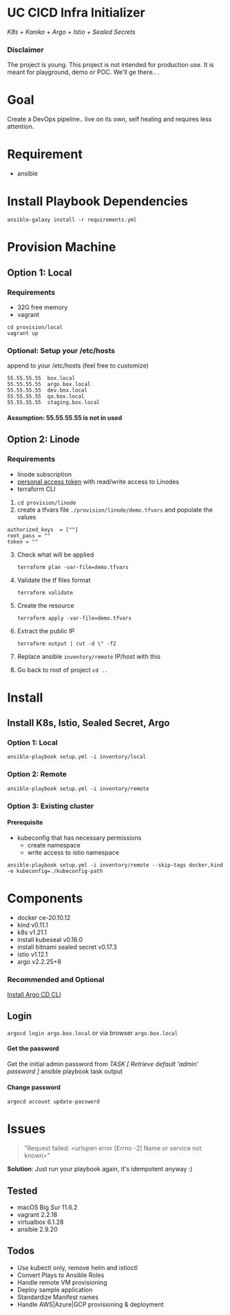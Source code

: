 # UC CICD Infra Initializer

_K8s + Kaniko + Argo + Istio + Sealed Secrets_

### Disclaimer 
The project is young. 
This project is not intended for production use. 
It is meant for playground, demo or POC. We'll ge there.. .

# Goal
Create a DevOps pipeline.. live on its own, self healing and requires less attention. 

# Requirement
- ansible

# Install Playbook Dependencies
`ansible-galaxy install -r requirements.yml`

# Provision Machine
## Option 1: Local
### Requirements
- 32G free memory 
- vagrant

```
cd provision/local
vagrant up
```

### Optional: Setup your /etc/hosts
append to your /etc/hosts (feel free to customize)

    55.55.55.55  box.local
    55.55.55.55  argo.box.local
    55.55.55.55  dev.box.local
    55.55.55.55  qa.box.local
    55.55.55.55  staging.box.local
#### Assumption: 55.55.55.55 is not in used

## Option 2: Linode
### Requirements
- linode subscription
- [personal access token](https://www.linode.com/docs/products/tools/linode-api/guides/get-access-token/) 
  with read/write access to Linodes
- terraform CLI

1. `cd provision/linode`
2. create a tfvars file  `./provision/linode/demo.tfvars` and populate the values
```
authorized_keys  = [""]
root_pass = ""
token = ""
```

3. Check what will be applied

   `terraform plan -var-file=demo.tfvars`
4. Validate the tf files format

   `terraform validate` 
5. Create the resource

   `terraform apply -var-file=demo.tfvars `
6. Extract the public IP

   `terraform output | cut -d \" -f2` 
7. Replace ansible `inventory/remote` IP/host with this
8. Go back to root of project `cd ..`

# Install

## Install K8s, Istio, Sealed Secret, Argo
### Option 1: Local
`ansible-playbook setup.yml -i inventory/local`
### Option 2: Remote
`ansible-playbook setup.yml -i inventory/remote`
### Option 3: Existing cluster
#### Prerequisite
- kubeconfig that has necessary permissions
  - create namespace
  - write access to istio namespace

`ansible-playbook setup.yml -i inventory/remote --skip-tags docker,kind -e kubeconfig=./kubeconfig-path`

# Components
- docker ce-20.10.12
- kind v0.11.1 
- k8s v1.21.1
- install kubeseal v0.16.0
- install bitnami sealed secret v0.17.3
- istio v1.12.1
- argo v2.2.25+8

### Recommended and Optional 
[Install Argo CD CLI](https://argo-cd.readthedocs.io/en/stable/cli_installation/)

## Login
`argocd login argo.box.local` or via browser `argo.box.local`

#### Get the password
Get the initial admin password from _TASK [ Retrieve default 'admin' password ]_ ansible playbook task output 

#### Change password
`argocd account update-password`

# Issues

> "Request failed: <urlopen error [Errno -2] Name or service not known>"


**Solution**: Just run your playbook again, it's idempotent anyway :)

## Tested
- macOS Big Sur 11.6.2
- vagrant 2.2.18
- virtualbox 6.1.28
- ansible 2.9.20

## Todos
- Use kubectl only, remove helm and istioctl
- Convert Plays to Ansible Roles
- Handle remote VM provisioning
- Deploy sample application
- Standardize Manifest names
- Handle AWS|Azure|GCP provisioning & deployment

